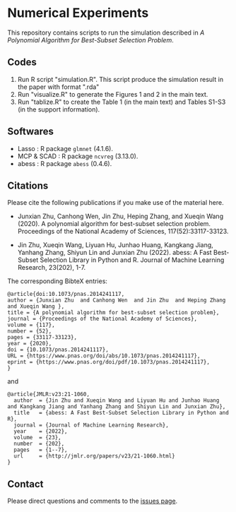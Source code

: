 # Numerical Experiments
This repository contains scripts to run the simulation described
in *A Polynomial Algorithm for Best-Subset Selection Problem*. 

## Codes

1. Run R script "simulation.R". This script produce the simulation result in the paper with format ".rda"
2. Run "visualize.R" to generate the Figures 1 and 2 in the main text.
3. Run "tablize.R" to create the Table 1 (in the main text) and Tables S1-S3 (in the support information).

## Softwares

* Lasso : R package `glmnet` (4.1.6).
* MCP & SCAD : R package `ncvreg` (3.13.0).
* abess : R package `abess` (0.4.6).


## Citations

Please cite the following publications if you make use of the material here.

- Junxian Zhu, Canhong Wen, Jin Zhu, Heping Zhang, and Xueqin Wang (2020). A polynomial algorithm for best-subset selection problem. Proceedings of the National Academy of Sciences, 117(52):33117-33123.

- Jin Zhu, Xueqin Wang, Liyuan Hu, Junhao Huang, Kangkang Jiang, Yanhang Zhang, Shiyun Lin and Junxian Zhu (2022). abess: A Fast Best-Subset Selection Library in Python and R. Journal of Machine Learning Research, 23(202), 1-7.

The corresponding BibteX entries:

```
@article{doi:10.1073/pnas.2014241117,
author = {Junxian Zhu  and Canhong Wen  and Jin Zhu  and Heping Zhang  and Xueqin Wang },
title = {A polynomial algorithm for best-subset selection problem},
journal = {Proceedings of the National Academy of Sciences},
volume = {117},
number = {52},
pages = {33117-33123},
year = {2020},
doi = {10.1073/pnas.2014241117},
URL = {https://www.pnas.org/doi/abs/10.1073/pnas.2014241117},
eprint = {https://www.pnas.org/doi/pdf/10.1073/pnas.2014241117},
}

```
and
```
@article{JMLR:v23:21-1060,
  author  = {Jin Zhu and Xueqin Wang and Liyuan Hu and Junhao Huang and Kangkang Jiang and Yanhang Zhang and Shiyun Lin and Junxian Zhu},
  title   = {abess: A Fast Best-Subset Selection Library in Python and R},
  journal = {Journal of Machine Learning Research},
  year    = {2022},
  volume  = {23},
  number  = {202},
  pages   = {1--7},
  url     = {http://jmlr.org/papers/v23/21-1060.html}
}
```


## Contact
Please direct questions and comments to the [issues page](https://github.com/abess-team/A-Polynomial-Algorithm-for-Best-Subset-Selection-Problem/issues).
